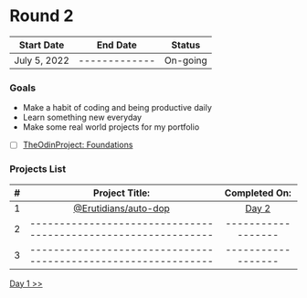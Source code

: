 # Round 2

|  Start Date  |    End Date   |  Status  |
| :----------: | :-----------: | :------: |
| July 5, 2022 | ------------- | On-going |

### **Goals**

- Make a habit of coding and being productive daily
- Learn something new everyday
- Make some real world projects for my portfolio
- [ ] [TheOdinProject: Foundations](https://www.theodinproject.com/paths/foundations/courses/foundations)

### **Projects List**

|  #  |                         Project Title:                         |    Completed On:   |
| :-: | :------------------------------------------------------------: | :----------------: |
|  1  | [@Erutidians/auto-dop](https://github.com/Erutidians/auto-dop) | [Day 2](day002.md) |
|  2  | -------------------------------------------------------------- | ------------------ |
|  3  | -------------------------------------------------------------- | ------------------ |

[Day 1 >>](day001.md)
